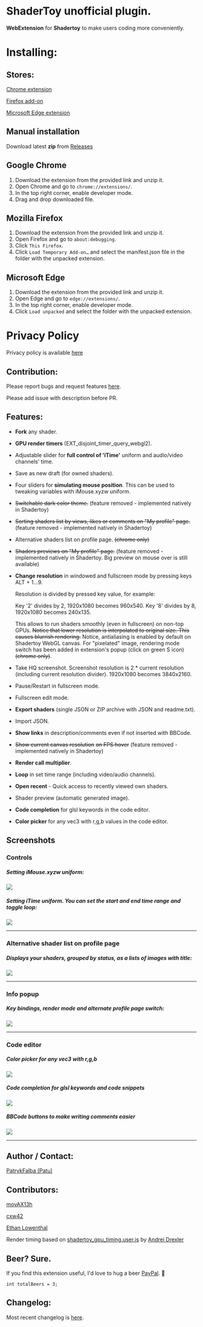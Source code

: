 # ShaderToy unofficial plugin.

**WebExtension** for **Shadertoy** to make users coding more conveniently.

# Installing:

## Stores: 

[Chrome extension](https://chrome.google.com/webstore/detail/shadertoy-unofficial-plug/ohicbclhdmkhoabobgppffepcopomhgl?hl=pl)

[Firefox add-on](https://addons.mozilla.org/en-US/firefox/addon/shadertoy-unofficial-plugin/)

[Microsoft Edge extension](https://microsoftedge.microsoft.com/addons/detail/mjcddpebilehgjibahdplabcocgpfmdb)

## Manual installation

Download latest **zip** from [Releases](https://github.com/patuwwy/ShaderToy-Chrome-Plugin/releases)

## Google Chrome
1. Download the extension from the provided link and unzip it.
2. Open Chrome and go to `chrome://extensions/`.
3. In the top right corner, enable developer mode.
4. Drag and drop downloaded file.

## Mozilla Firefox
1. Download the extension from the provided link and unzip it.
2. Open Firefox and go to `about:debugging`.
3. Click `This Firefox`.
4. Click `Load Temporary Add-on…` and select the manifest.json file in the folder with the unpacked extension.

## Microsoft Edge
1. Download the extension from the provided link and unzip it.
2. Open Edge and go to `edge://extensions/`.
3. In the top right corner, enable developer mode.
4. Click `Load unpacked` and select the folder with the unpacked extension.

# Privacy Policy

Privacy policy is available [here](https://github.com/patuwwy/ShaderToy-Chrome-Plugin/blob/master/PRIVACY-POLICY.md)
## Contribution:

Please report bugs and request features [here](https://github.com/patuwwy/ShaderToy-Chrome-Plugin/issues).

Please add issue with description before PR.

## Features:

-   **Fork** any shader.

-   **GPU render timers** (EXT_disjoint_timer_query_webgl2).

-   Adjustable slider for **full control of 'iTime'** uniform and audio/video channels' time.

-   Save as new draft (for owned shaders).

-   Four sliders for **simulating mouse position**.
    This can be used to tweaking variables with iMouse.xyzw uniform.

-   ~~Switchable dark color theme.~~
    (feature removed - implemented natively in Shadertoy)

-   ~~Sorting shaders list by views, likes or comments on "My profile" page.~~
    (feature removed - implemented natively in Shadertoy)

-   Alternative shaders list on profile page. ~~(chrome only)~~

-   ~~Shaders previews on "My profile" page.~~
    (feature removed - implemented natively in Shadertoy. Big preview on mouse over is still available)

-   **Change resolution** in windowed and fullscreen mode by pressing keys ALT + 1...9.

    Resolution is divided by pressed key value, for example:

    Key '2' divides by 2, 1920x1080 becomes 960x540.
    Key '8' divides by 8, 1920x1080 becomes 240x135.

    This allows to run shaders smoothly (even in fullscreen) on non-top GPUs.
    ~~Notice that lower resolution is interpolated to original size. This causes blurrish rendering.~~
    Notice, antialiasing is enabled by default on Shadertoy WebGL canvas.
    For "pixelated" image, rendering mode switch has been added in extension's popup (click on green S icon) ~~(chrome only)~~.

-   Take HQ screenshot. Screenshot resolution is 2 \* current resolution (including current resolution divider). 1920x1080 becomes 3840x2160.

-   Pause/Restart in fullscreen mode.

-   Fullscreen edit mode.

-   **Export shaders** (single JSON or ZIP archive with JSON and readme.txt).

-   Import JSON.

-   **Show links** in description/comments even if not inserted with BBCode.

-   ~~Show current canvas resolution~~ ~~on FPS hover~~
    (feature removed - implemented natively in Shadertoy)

-   **Render call multiplier**.

-   **Loop** in set time range (including video/audio channels).

-   **Open recent** - Quick access to recently viewed own shaders.

-   Shader preview (automatic generated image).

-   **Code completion** for glsl keywords in the code editor.

-   **Color picker** for any vec3 with r,g,b values in the code editor.

## Screenshots

### Controls

##### Setting iMouse.xyzw uniform:

![](./screenshots/mouse.png)

##### Setting iTime uniform. You can set the start and end time range and toggle loop:

![](./screenshots/shader-edit.png)

---

### Alternative shader list on profile page

##### Displays your shaders, grouped by status, as a lists of images with title:

![](./screenshots/alternate-profile.png)

---

### Info popup

##### Key bindings, render mode and alternate profile page switch:

![](./screenshots/popup.png)

---

### Code editor

##### Color picker for any vec3 with r,g,b

![](./screenshots/color-picker.png)

##### Code completion for glsl keywords and code snippets

![](./screenshots/code-completion.png)

##### BBCode buttons to make writing comments easier

![](./screenshots/bbcode-buttons.png)

---

## Author / Contact:

[PatrykFalba (Patu)](http://patrykfalba.pl)

## Contributors:

[movAX13h](http://blog.thrill-project.com/)

[cxw42](https://github.com/cxw42)

[Ethan Lowenthal](https://ethansawesomewebsite.tk/)

Render timing based on [shadertoy_gpu_timing.user.js](https://github.com/andrei-drexler/shadertoy-userscripts/blob/master/shadertoy_gpu_timing.user.js) by [Andrei Drexler](https://github.com/andrei-drexler)

## Beer? Sure.

If you find this extension useful, I'd love to hug a beer [PayPal](https://www.paypal.com/cgi-bin/webscr?cmd=_s-xclick&hosted_button_id=VDFNBT9N3ANHW&source=url). :beer:

```
int totalBeers = 3;
```

## Changelog:

Most recent changelog is [here](https://github.com/patuwwy/ShaderToy-Chrome-Plugin/blob/master/CHANGELOG.md).
